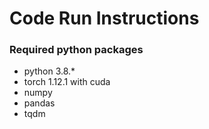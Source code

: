 # Code Run Instructions
### Required python packages
- python 3.8.*
- torch 1.12.1 with cuda
- numpy
- pandas
- tqdm
